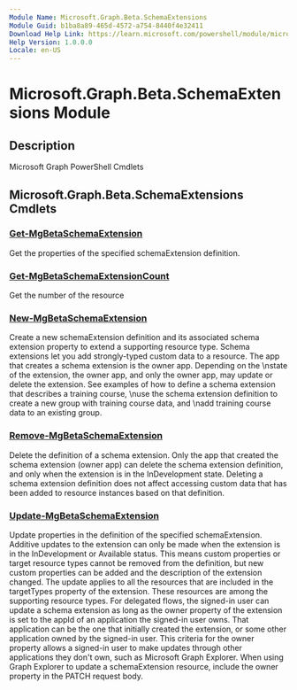 ```yaml
---
Module Name: Microsoft.Graph.Beta.SchemaExtensions
Module Guid: b1ba8a89-465d-4572-a754-8440f4e32411
Download Help Link: https://learn.microsoft.com/powershell/module/microsoft.graph.beta.schemaextensions
Help Version: 1.0.0.0
Locale: en-US
---
```


# Microsoft.Graph.Beta.SchemaExtensions Module
## Description
Microsoft Graph PowerShell Cmdlets

## Microsoft.Graph.Beta.SchemaExtensions Cmdlets
### [Get-MgBetaSchemaExtension](Get-MgBetaSchemaExtension.md)
Get the properties of the specified schemaExtension definition.

### [Get-MgBetaSchemaExtensionCount](Get-MgBetaSchemaExtensionCount.md)
Get the number of the resource

### [New-MgBetaSchemaExtension](New-MgBetaSchemaExtension.md)
Create a new schemaExtension definition and its associated schema extension property to extend a supporting resource type.
Schema extensions let you add strongly-typed custom data to a resource.
The app that creates a schema extension is the owner app.
Depending on the \nstate of the extension, the owner app, and only the owner app, may update or delete the extension.
See examples of how to define a schema extension that describes a training course, \nuse the schema extension definition to create a new group with training course data, and \nadd training course data to an existing group.

### [Remove-MgBetaSchemaExtension](Remove-MgBetaSchemaExtension.md)
Delete the definition of a schema extension.
Only the app that created the schema extension (owner app) can delete the schema extension definition, and only when the extension is in the InDevelopment state.
Deleting a schema extension definition does not affect accessing custom data that has been added to resource instances based on that definition.

### [Update-MgBetaSchemaExtension](Update-MgBetaSchemaExtension.md)
Update properties in the definition of the specified schemaExtension.
Additive updates to the extension can only be made when the extension is in the InDevelopment or Available status.
This means custom properties or target resource types cannot be removed from the definition, but new custom properties can be added and the description of the extension changed.
The update applies to all the resources that are included in the targetTypes property of the extension.
These resources are among the supporting resource types.
For delegated flows, the signed-in user can update a schema extension as long as the owner property of the extension is set to the appId of an application the signed-in user owns.
That application can be the one that initially created the extension, or some other application owned by the signed-in user.
This criteria for the owner property allows a signed-in user to make updates through other applications they don't own, such as Microsoft Graph Explorer.
When using Graph Explorer to update a schemaExtension resource, include the owner property in the PATCH request body.

